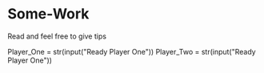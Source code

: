 # Some-Work
Read and feel free to give tips

Player_One = str(input("Ready Player One"))
Player_Two = str(input("Ready Player One"))
